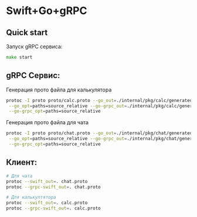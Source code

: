 # Swift+Go+gRPC

## Quick start

Запуск gRPC сервиса:
```go
make start
```

## gRPC Сервис:

Генерация прото файла для калькулятора
```bash
protoc -I proto proto/calc.proto --go_out=./internal/pkg/calc/generated/ \
 --go_opt=paths=source_relative --go-grpc_out=./internal/pkg/calc/generated/ \
 --go-grpc_opt=paths=source_relative
```

Генерация прото файла для чата
```bash
protoc -I proto proto/chat.proto --go_out=./internal/pkg/chat/generated/ \
 --go_opt=paths=source_relative --go-grpc_out=./internal/pkg/chat/generated/ \
 --go-grpc_opt=paths=source_relative
```

## Клиент:

```bash
# Для чата
protoc --swift_out=. chat.proto 
protoc --grpc-swift_out=. chat.proto

# Для калькултятора
protoc --swift_out=. calc.proto 
protoc --grpc-swift_out=. calc.proto
```
